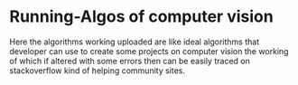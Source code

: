 # Running-Algos of computer vision
Here the algorithms working uploaded are like ideal algorithms that developer can use to create some projects on computer vision the working of which if altered with some errors then can be easily traced on stackoverflow kind of helping community sites.
